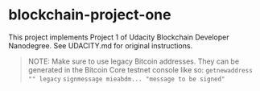 # blockchain-project-one

This project implements Project 1 of Udacity Blockchain Developer Nanodegree. See UDACITY.md for original instructions.

> NOTE: Make sure to use legacy Bitcoin addresses. They can be generated in the Bitcoin Core testnet console like so:
> `getnewaddress "" legacy`
> `signmessage mieabdm... "message to be signed"` 

